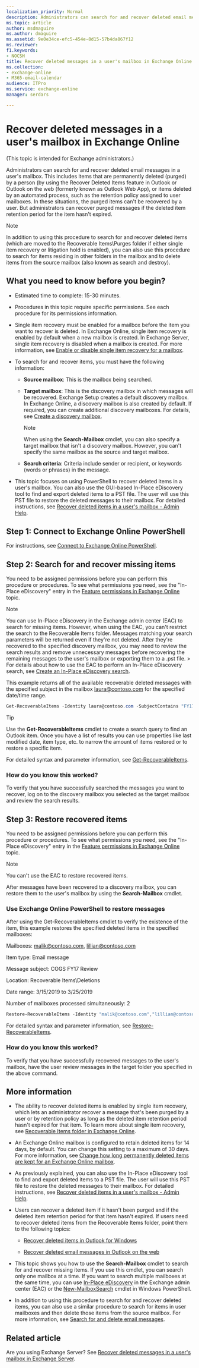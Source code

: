 ```yaml
---
localization_priority: Normal
description: Administrators can search for and recover deleted email messages in a user's mailbox.
ms.topic: article
author: msdmaguire
ms.author: dmaguire
ms.assetid: 9e0e34ce-efc5-454e-8d15-57b4da867f12
ms.reviewer: 
f1.keywords:
- NOCSH
title: Recover deleted messages in a user's mailbox in Exchange Online
ms.collection:
- exchange-online
- M365-email-calendar
audience: ITPro
ms.service: exchange-online
manager: serdars

---
```


# Recover deleted messages in a user's mailbox in Exchange Online

(This topic is intended for Exchange administrators.)

Administrators can search for and recover deleted email messages in a user's mailbox. This includes items that are permanently deleted (purged) by a person (by using the Recover Deleted Items feature in Outlook or Outlook on the web (formerly known as Outlook Web App), or items deleted by an automated process, such as the retention policy assigned to user mailboxes. In these situations, the purged items can't be recovered by a user. But administrators can recover purged messages if the deleted item retention period for the item hasn't expired.

> [!NOTE]
> In addition to using this procedure to search for and recover deleted items (which are moved to the Recoverable Items\Purges folder if either single item recovery or litigation hold is enabled), you can also use this procedure to search for items residing in other folders in the mailbox and to delete items from the source mailbox (also known as search and destroy).

## What you need to know before you begin?

- Estimated time to complete: 15-30 minutes.

- Procedures in this topic require specific permissions. See each procedure for its permissions information.

- Single item recovery must be enabled for a mailbox before the item you want to recover is deleted. In Exchange Online, single item recovery is enabled by default when a new mailbox is created. In Exchange Server, single item recovery is disabled when a mailbox is created. For more information, see [Enable or disable single item recovery for a mailbox](enable-or-disable-single-item-recovery.md).

- To search for and recover items, you must have the following information:

  - **Source mailbox**: This is the mailbox being searched.

  - **Target mailbox**: This is the discovery mailbox in which messages will be recovered. Exchange Setup creates a default discovery mailbox. In Exchange Online, a discovery mailbox is also created by default. If required, you can create additional discovery mailboxes. For details, see [Create a discovery mailbox](../../security-and-compliance/in-place-ediscovery/create-a-discovery-mailbox.md).

    > [!NOTE]
    > When using the **Search-Mailbox** cmdlet, you can also specify a target mailbox that isn't a discovery mailbox. However, you can't specify the same mailbox as the source and target mailbox.

  - **Search criteria**: Criteria include sender or recipient, or keywords (words or phrases) in the message.

- This topic focuses on using PowerShell to recover deleted items in a user's mailbox. You can also use the GUI-based In-Place eDiscovery tool to find and export deleted items to a PST file. The user will use this PST file to restore the deleted messages to their mailbox. For detailed instructions, see [Recover deleted items in a user's mailbox - Admin Help](https://docs.microsoft.com/office365/enterprise/recover-deleted-items-in-a-mailbox).

## Step 1: Connect to Exchange Online PowerShell

For instructions, see [Connect to Exchange Online PowerShell](https://docs.microsoft.com/powershell/exchange/connect-to-exchange-online-powershell).

## Step 2: Search for and recover missing items

You need to be assigned permissions before you can perform this procedure or procedures. To see what permissions you need, see the "In-Place eDiscovery" entry in the [Feature permissions in Exchange Online](../../permissions-exo/feature-permissions.md) topic.

> [!NOTE]
> You can use In-Place eDiscovery in the Exchange admin center (EAC) to search for missing items. However, when using the EAC, you can't restrict the search to the Recoverable Items folder. Messages matching your search parameters will be returned even if they're not deleted. After they're recovered to the specified discovery mailbox, you may need to review the search results and remove unnecessary messages before recovering the remaining messages to the user's mailbox or exporting them to a .pst file. > For details about how to use the EAC to perform an In-Place eDiscovery search, see [Create an In-Place eDiscovery search](../../security-and-compliance/in-place-ediscovery/create-in-place-ediscovery-search.md).

This example returns all of the available recoverable deleted messages with the specified subject in the mailbox laura@contoso.com for the specified date/time range.

```PowerShell
Get-RecoverableItems -Identity laura@contoso.com -SubjectContains "FY17 Accounting" -FilterItemType IPM.Note -FilterStartTime "2/1/2018 12:00:00 AM" -FilterEndTime "2/5/2018 11:59:59 PM"
```

> [!TIP]
> Use the **Get-RecoverableItems** cmdlet to create a search query to find an Outlook item. Once you have a list of results you can use properties like last modified date, item type, etc. to narrow the amount of items restored or to restore a specific item.

For detailed syntax and parameter information, see [Get-RecoverableItems](https://docs.microsoft.com/powershell/module/exchange/get-recoverableitems?view=exchange-ps).

### How do you know this worked?

To verify that you have successfully searched the messages you want to recover, log on to the discovery mailbox you selected as the target mailbox and review the search results.

## Step 3: Restore recovered items

You need to be assigned permissions before you can perform this procedure or procedures. To see what permissions you need, see the "In-Place eDiscovery" entry in the [Feature permissions in Exchange Online](../../permissions-exo/feature-permissions.md) topic.

> [!NOTE]
> You can't use the EAC to restore recovered items.

After messages have been recovered to a discovery mailbox, you can restore them to the user's mailbox by using the **Search-Mailbox** cmdlet.

### Use Exchange Online PowerShell to restore messages

After using the Get-RecoverableItems cmdlet to verify the existence of the item, this example restores the specified deleted items in the specified mailboxes:

Mailboxes: malik@contoso.com, lillian@contoso.com

Item type: Email message

Message subject: COGS FY17 Review

Location: Recoverable Items\Deletions

Date range: 3/15/2019 to 3/25/2019

Number of mailboxes processed simultaneously: 2

```PowerShell
Restore-RecoverableItems -Identity "malik@contoso.com","lillian@contoso.com" -FilterItemType IPM.Note -SubjectContains "COGS FY17 Review" -FilterStartTime "3/15/2019 12:00:00 AM" -FilterEndTime "3/25/2019 11:59:59 PM" -MaxParallelSize 2
```

For detailed syntax and parameter information, see [Restore-RecoverableItems](https://docs.microsoft.com/powershell/module/exchange/restore-recoverableitems?view=exchange-ps).

### How do you know this worked?

To verify that you have successfully recovered messages to the user's mailbox, have the user review messages in the target folder you specified in the above command.

## More information

- The ability to recover deleted items is enabled by single item recovery, which lets an administrator recover a message that's been purged by a user or by retention policy as long as the deleted item retention period hasn't expired for that item. To learn more about single item recovery, see [Recoverable Items folder in Exchange Online](../../security-and-compliance/recoverable-items-folder/recoverable-items-folder.md).

- An Exchange Online mailbox is configured to retain deleted items for 14 days, by default. You can change this setting to a maximum of 30 days. For more information, see [Change how long permanently deleted items are kept for an Exchange Online mailbox](change-deleted-item-retention.md).

- As previously explained, you can also use the In-Place eDiscovery tool to find and export deleted items to a PST file. The user will use this PST file to restore the deleted messages to their mailbox. For detailed instructions, see [Recover deleted items in a user's mailbox - Admin Help](https://docs.microsoft.com/office365/enterprise/recover-deleted-items-in-a-mailbox).

- Users can recover a deleted item if it hasn't been purged and if the deleted item retention period for that item hasn't expired. If users need to recover deleted items from the Recoverable Items folder, point them to the following topics:

  - [Recover deleted items in Outlook for Windows](https://support.microsoft.com/office/49e81f3c-c8f4-4426-a0b9-c0fd751d48ce)

  - [Recover deleted email messages in Outlook on the web](https://support.microsoft.com/office/a8ca78ac-4721-4066-95dd-571842e9fb11)

- This topic shows you how to use the **Search-Mailbox** cmdlet to search for and recover missing items. If you use this cmdlet, you can search only one mailbox at a time. If you want to search multiple mailboxes at the same time, you can use [In-Place eDiscovery](../../security-and-compliance/in-place-ediscovery/in-place-ediscovery.md) in the Exchange admin center (EAC) or the [New-MailboxSearch](https://docs.microsoft.com/powershell/module/exchange/new-mailboxsearch) cmdlet in Windows PowerShell.

- In addition to using this procedure to search for and recover deleted items, you can also use a similar procedure to search for items in user mailboxes and then delete those items from the source mailbox. For more information, see [Search for and delete email messages](https://docs.microsoft.com/microsoft-365/compliance/search-for-and-delete-messages-in-your-organization).

## Related article

Are you using Exchange Server? See [Recover deleted messages in a user's mailbox in Exchange Server](https://docs.microsoft.com/Exchange/recipients/user-mailboxes/recover-deleted-messages?view=exchserver-2019).

